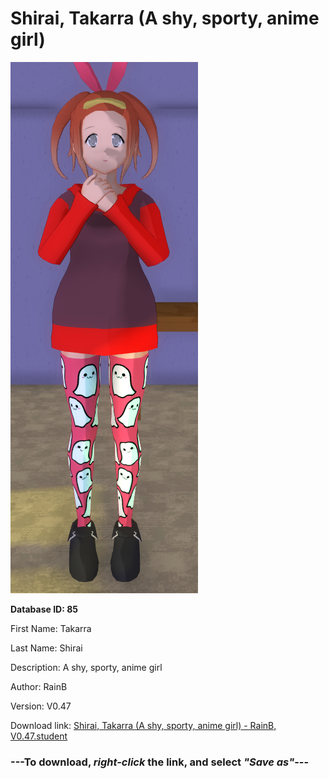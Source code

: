 # Shirai, Takarra (A shy, sporty, anime girl)

<img src="https://raw.githubusercontent.com/Arbiter1223/Daigaku-Gurashi-Custom-Students/master/Students/Files/Shirai%2C%20Takarra%20(A%20shy%2C%20sporty%2C%20anime%20girl).png" title="Shirai, Takarra (A shy, sporty, anime girl) - RainB, V0.47">

**Database ID: 85**

First Name: Takarra

Last Name: Shirai

Description: A shy, sporty, anime girl

Author: RainB

Version: V0.47

Download link: <a href="https://raw.githubusercontent.com/Arbiter1223/Daigaku-Gurashi-Custom-Students/master/Students/Files/Shirai%2C%20Takarra%20(A%20shy%2C%20sporty%2C%20anime%20girl)%20-%20RainB%2C%20V0.47.student">Shirai, Takarra (A shy, sporty, anime girl) - RainB, V0.47.student</a>

### ---**To download, _right-click_ the link, and select _"Save as"_**---
